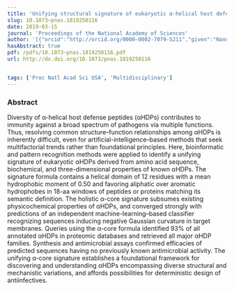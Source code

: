 ```yaml
---
title: 'Unifying structural signature of eukaryotic α-helical host defense peptides'
slug: 10.1073~pnas.1819250116
date: 2019-03-15
journal: 'Proceedings of the National Academy of Sciences'
author: '[{"orcid":"http://orcid.org/0000-0002-7079-5211","given":"Nannette Y.","family":"Yount","isGerard":false,"isMember":false,"isFirst":false,"isCorresponding":false},{"given":"David C.","family":"Weaver","isGerard":false,"isMember":false,"isFirst":false,"isCorresponding":false},{"orcid":"http://orcid.org/0000-0001-5144-2552","given":"Ernest Y.","family":"Lee","isGerard":false,"isMember":true,"isFirst":false,"isCorresponding":false},{"orcid":"http://orcid.org/0000-0003-1613-9501","given":"Michelle W.","family":"Lee","isGerard":false,"isMember":true,"isFirst":false,"isCorresponding":false},{"given":"Huiyuan","family":"Wang","isGerard":false,"isMember":false,"isFirst":false,"isCorresponding":false},{"orcid":"http://orcid.org/0000-0003-2567-4418","given":"Liana C.","family":"Chan","isGerard":false,"isMember":false,"isFirst":false,"isCorresponding":false},{"given":"Gerard C. L.","family":"Wong","isGerard":true,"isMember":true,"isFirst":false,"isCorresponding":false},{"given":"Michael R.","family":"Yeaman","isGerard":false,"isMember":false,"isFirst":false,"isCorresponding":false}]'
hasAbstract: true
pdf: /pdfs/10.1073~pnas.1819250116.pdf
url: http://dx.doi.org/10.1073/pnas.1819250116


tags: ['Proc Natl Acad Sci USA', 'Multidisciplinary']
---
```

<!--truncate-->
### Abstract
Diversity of α-helical host defense peptides (αHDPs) contributes to immunity against a broad spectrum of pathogens via multiple functions. Thus, resolving common structure–function relationships among αHDPs is inherently difficult, even for artificial-intelligence–based methods that seek multifactorial trends rather than foundational principles. Here, bioinformatic and pattern recognition methods were applied to identify a unifying signature of eukaryotic αHDPs derived from amino acid sequence, biochemical, and three-dimensional properties of known αHDPs. The signature formula contains a helical domain of 12 residues with a mean hydrophobic moment of 0.50 and favoring aliphatic over aromatic hydrophobes in 18-aa windows of peptides or proteins matching its semantic definition. The holistic α-core signature subsumes existing physicochemical properties of αHDPs, and converged strongly with predictions of an independent machine-learning–based classifier recognizing sequences inducing negative Gaussian curvature in target membranes. Queries using the α-core formula identified 93% of all annotated αHDPs in proteomic databases and retrieved all major αHDP families. Synthesis and antimicrobial assays confirmed efficacies of predicted sequences having no previously known antimicrobial activity. The unifying α-core signature establishes a foundational framework for discovering and understanding αHDPs encompassing diverse structural and mechanistic variations, and affords possibilities for deterministic design of antiinfectives.
